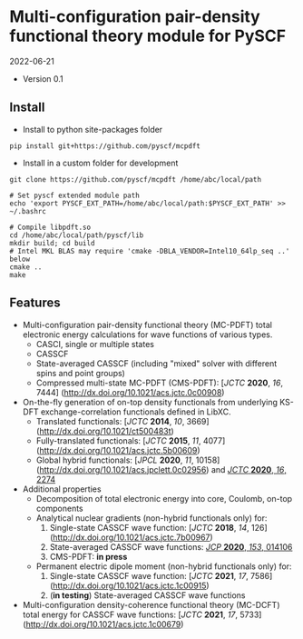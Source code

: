 Multi-configuration pair-density functional theory module for PySCF
=========================

2022-06-21

* Version 0.1

Install
-------
* Install to python site-packages folder
```
pip install git+https://github.com/pyscf/mcpdft
```

* Install in a custom folder for development
```
git clone https://github.com/pyscf/mcpdft /home/abc/local/path

# Set pyscf extended module path
echo 'export PYSCF_EXT_PATH=/home/abc/local/path:$PYSCF_EXT_PATH' >> ~/.bashrc

# Compile libpdft.so
cd /home/abc/local/path/pyscf/lib
mkdir build; cd build
# Intel MKL BLAS may require 'cmake -DBLA_VENDOR=Intel10_64lp_seq ..' below
cmake ..
make
```

Features
-------
* Multi-configuration pair-density functional theory (MC-PDFT) total electronic
  energy calculations for wave functions of various types.
    - CASCI, single or multiple states
    - CASSCF
    - State-averaged CASSCF (including "mixed" solver with different spins and
      point groups)
    - Compressed multi-state MC-PDFT (CMS-PDFT): [*JCTC* **2020**, *16*, 7444]
      (http://dx.doi.org/10.1021/acs.jctc.0c00908)
* On-the-fly generation of on-top density functionals from underlying KS-DFT
  exchange-correlation functionals defined in LibXC.
    - Translated functionals: [*JCTC* **2014**, *10*, 3669]
      (http://dx.doi.org/10.1021/ct500483t)
    - Fully-translated functionals: [*JCTC* **2015**, *11*, 4077]
      (http://dx.doi.org/10.1021/acs.jctc.5b00609)
    - Global hybrid functionals: [*JPCL* **2020**, *11*, 10158]
      (http://dx.doi.org/10.1021/acs.jpclett.0c02956) and
      [*JCTC* **2020**, *16*, 2274](http://dx.doi.org/10.1021/acs.jctc.9b01178)
* Additional properties
    - Decomposition of total electronic energy into core, Coulomb, on-top
      components
    - Analytical nuclear gradients (non-hybrid functionals only) for:
        1. Single-state CASSCF wave function: [*JCTC* **2018**, *14*, 126]
           (http://dx.doi.org/10.1021/acs.jctc.7b00967)
        2. State-averaged CASSCF wave functions: [*JCP* **2020**, *153*, 
           014106](http://dx.doi.org/10.1063/5.0007040)
        3. CMS-PDFT: **in press**
    - Permanent electric dipole moment (non-hybrid functionals only) for:
        1. Single-state CASSCF wave function: [*JCTC* **2021**, *17*, 7586]
           (http://dx.doi.org/10.1021/acs.jctc.1c00915)
        2. (**in testing**) State-averaged CASSCF wave functions
* Multi-configuration density-coherence functional theory (MC-DCFT)
  total energy for CASSCF wave functions: [*JCTC* **2021**, *17*, 5733]
  (http://dx.doi.org/10.1021/acs.jctc.1c00679)
